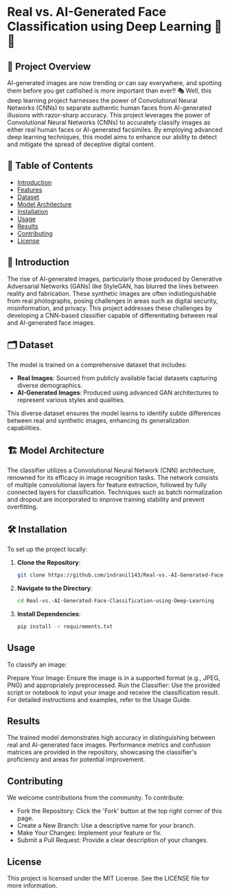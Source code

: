 # Real vs. AI-Generated Face Classification using Deep Learning 🤖👤

## 📌 Project Overview

AI-generated images are now trending or can say everywhere, and spotting them before you get catfished is more important than ever!! 🎭 
Well, this deep learning project harnesses the power of Convolutional Neural Networks (CNNs) to separate authentic human faces from AI-generated illusions with razor-sharp accuracy.
This project leverages the power of Convolutional Neural Networks (CNNs) to accurately classify images as either real human faces or AI-generated facsimiles. By employing advanced deep learning techniques, this model aims to enhance our ability to detect and mitigate the spread of deceptive digital content.

## 📖 Table of Contents

- [Introduction](#-introduction)
- [Features](#-features)
- [Dataset](#-dataset)
- [Model Architecture](#-model-architecture)
- [Installation](#-installation)
- [Usage](#-usage)
- [Results](#-results)
- [Contributing](#-contributing)
- [License](#-license)

## 🧐 Introduction

The rise of AI-generated images, particularly those produced by Generative Adversarial Networks (GANs) like StyleGAN, has blurred the lines between reality and fabrication. These synthetic images are often indistinguishable from real photographs, posing challenges in areas such as digital security, misinformation, and privacy. This project addresses these challenges by developing a CNN-based classifier capable of differentiating between real and AI-generated face images.

## 🗂️ Dataset

The model is trained on a comprehensive dataset that includes:

- **Real Images**: Sourced from publicly available facial datasets capturing diverse demographics.
- **AI-Generated Images**: Produced using advanced GAN architectures to represent various styles and qualities.

This diverse dataset ensures the model learns to identify subtle differences between real and synthetic images, enhancing its generalization capabilities.

## 🏗️ Model Architecture

The classifier utilizes a Convolutional Neural Network (CNN) architecture, renowned for its efficacy in image recognition tasks. The network consists of multiple convolutional layers for feature extraction, followed by fully connected layers for classification. Techniques such as batch normalization and dropout are incorporated to improve training stability and prevent overfitting.

## 🛠️ Installation

To set up the project locally:

1. **Clone the Repository**:
   ```bash
   git clone https://github.com/indranil143/Real-vs.-AI-Generated-Face-Classification-using-Deep-Learning.git

2. **Navigate to the Directory**:
   ```bash
   cd Real-vs.-AI-Generated-Face-Classification-using-Deep-Learning

3. **Install Dependencies**:
   ```bash
   pip install -r requirements.txt

## Usage
To classify an image:

Prepare Your Image: Ensure the image is in a supported format (e.g., JPEG, PNG) and appropriately preprocessed.​
Run the Classifier: Use the provided script or notebook to input your image and receive the classification result.​
For detailed instructions and examples, refer to the Usage Guide.​

## Results
The trained model demonstrates high accuracy in distinguishing between real and AI-generated face images. Performance metrics and confusion matrices are provided in the repository, showcasing the classifier's proficiency and areas for potential improvement.​

## Contributing
We welcome contributions from the community. To contribute:​

- Fork the Repository: Click the 'Fork' button at the top right corner of this page.​
- Create a New Branch: Use a descriptive name for your branch.​
- Make Your Changes: Implement your feature or fix.​
- Submit a Pull Request: Provide a clear description of your changes.

## License
This project is licensed under the MIT License. See the LICENSE file for more information.

